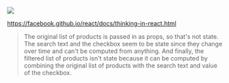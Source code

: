 <img src="https://facebook.github.io/react/img/blog/thinking-in-react-components.png"/>

https://facebook.github.io/react/docs/thinking-in-react.html

>The original list of products is passed in as props, so that's not state. The search text and the checkbox seem to be state since they change over time and can't be computed from anything. And finally, the filtered list of products isn't state because it can be computed by combining the original list of products with the search text and value of the checkbox.
